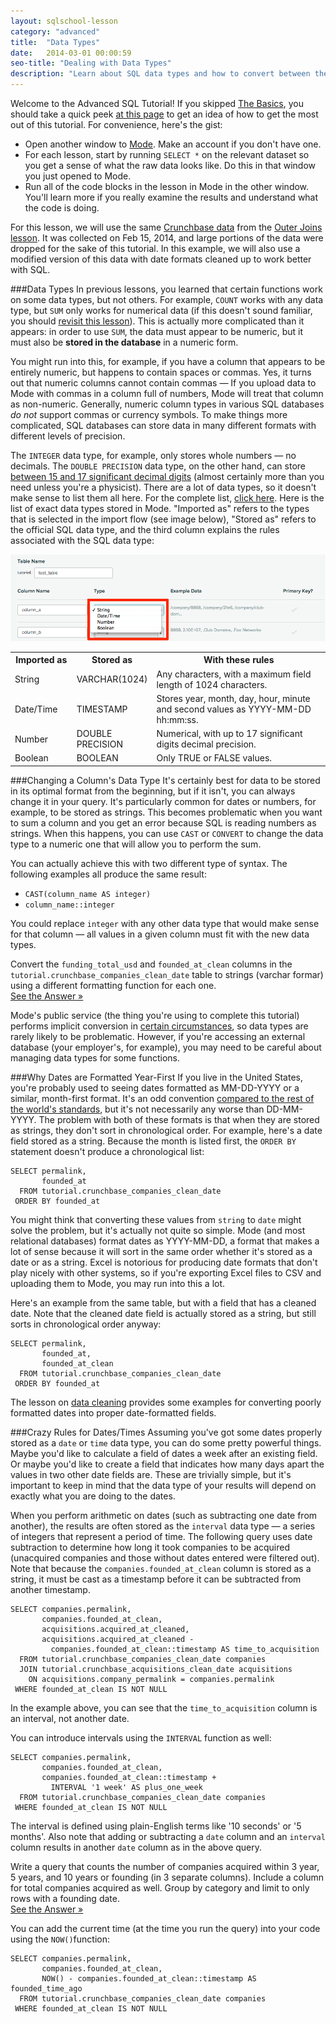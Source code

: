 ```yaml
---
layout: sqlschool-lesson
category: "advanced"
title:  "Data Types"
date:   2014-03-01 00:00:59
seo-title: "Dealing with Data Types"
description: "Learn about SQL data types and how to convert between them with real-world examples. Free, interactive SQL tutorials to develop your data analysis skills."
---
```


Welcome to the Advanced SQL Tutorial! If you skipped [The Basics](/the-basics/basic-concepts), you should take a quick peek [at this page](/the-basics/select-from.html) to get an idea of how to get the most out of this tutorial. For convenience, here's the gist:

* Open another window to [Mode](http://modeanalytics.com). Make an account if you don't have one.
* For each lesson, start by running `SELECT *` on the relevant dataset so you get a sense of what the raw data looks like. Do this in that window you just opened to Mode.
* Run all of the code blocks in the lesson in Mode in the other window. You'll learn more if you really examine the results and understand what the code is doing.

For this lesson, we will use the same [Crunchbase data](http://info.crunchbase.com/about/crunchbase-data-exports/) from the [Outer Joins lesson](/intermediate/outer-joins.html). It was collected on Feb 15, 2014, and large portions of the data were dropped for the sake of this tutorial. In this example, we will also use a modified version of this data with date formats cleaned up to work better with SQL.

###Data Types
In previous lessons, you learned that certain functions work on some data types, but not others. For example, `COUNT` works with any data type, but `SUM` only works for numerical data (if this doesn't sound familiar, you should [revisit this lesson](/intermediate/aggregation-functions.html)). This is actually more complicated than it appears: in order to use `SUM`, the data must appear to be numeric, but it must also be **stored in the database** in a numeric form.

You might run into this, for example, if you have a column that appears to be entirely numeric, but happens to contain spaces or commas. Yes, it turns out that numeric columns cannot contain commas &mdash; If you upload data to Mode with commas in a column full of numbers, Mode will treat that column as non-numeric. Generally, numeric column types in various SQL databases *do not* support commas or currency symbols. To make things more complicated, SQL databases can store data in many different formats with different levels of precision.

The `INTEGER` data type, for example, only stores whole numbers &mdash; no decimals. The `DOUBLE PRECISION` data type, on the other hand, can store [between 15 and 17 significant decimal digits](http://en.wikipedia.org/wiki/Double-precision_floating-point_format) (almost certainly more than you need unless you're a physicist). There are a lot of data types, so it doesn't make sense to list them all here. For the complete list, [click here](http://www.w3schools.com/sql/sql_datatypes_general.asp). Here is the list of exact data types stored in Mode. "Imported as" refers to the types that is selected in the import flow (see image below), "Stored as" refers to the official SQL data type, and the third column explains the rules associated with the SQL data type:

<a href="/images/advanced/import_data_types.png" class="with-caption image-link" alt="{{ page.seo-title }}" title="Mode keeps things simple by only using a few data types. Other databases are likely to have more variety.">
  <img src="/images/advanced/import_data_types.png" />  
</a>

<table>
  <tr>
    <th width="20%">Imported as</th> 
    <th width="20%">Stored as</th>
    <th width="60%" class="right">With these rules</th>
  </tr>
  <tr>
    <td>String</td>
    <td>VARCHAR(1024)</td>
    <td class="right">Any characters, with a maximum field length of 1024 characters.</td>
  </tr>
  <tr>
    <td>Date/Time</td>
    <td>TIMESTAMP</td>
    <td class="right">Stores year, month, day, hour, minute and second values as YYYY-MM-DD hh:mm:ss.</td>
  </tr>
  <tr>
    <td>Number</td>
    <td>DOUBLE PRECISION</td>
    <td class="right">Numerical, with up to 17 significant digits decimal precision.</td>
  </tr>
  <tr>
    <td>Boolean</td>
    <td>BOOLEAN</td>
    <td class="right">Only TRUE or FALSE values.</td>
  </tr>
</table>

###Changing a Column's Data Type
It's certainly best for data to be stored in its optimal format from the beginning, but if it isn't, you can always change it in your query. It's particularly common for dates or numbers, for example, to be stored as strings. This becomes problematic when you want to sum a column and you get an error because SQL is reading numbers as strings. When this happens, you can use `CAST` or `CONVERT` to change the data type to a numeric one that will allow you to perform the sum.

<div id="cast"></div>
You can actually achieve this with two different type of syntax. The following examples all produce the same result:

* `CAST(column_name AS integer)`
* `column_name::integer`

You could replace `integer` with any other data type that would make sense for that column &mdash; all values in a given column must fit with the new data types.

<div class="practice-prob">
  Convert the <code>funding_total_usd</code> and <code>founded_at_clean</code> columns in the <code>tutorial.crunchbase_companies_clean_date</code> table to strings (varchar formar) using a different formatting function for each one.
</div>
<div class="practice-prob-answer">
  <a href="https://modeanalytics.com/tutorial/reports/7387437bcb8c" target="_blank">See the Answer &raquo;</a>
</div>

Mode's public service (the thing you're using to complete this tutorial) performs implicit conversion in [certain circumstances](http://docs.aws.amazon.com/redshift/latest/dg/r_Type_conversion.html), so data types are rarely likely to be problematic. However, if you're accessing an external database (your employer's, for example), you may need to be careful about managing data types for some functions.

<!-- how you can lose data when converting between different data types: viz quickstart p124-->

###Why Dates are Formatted Year-First
If you live in the United States, you're probably used to seeing dates formatted as MM-DD-YYYY or a similar, month-first format. It's an odd convention [compared to the rest of the world's standards](http://www.theguardian.com/news/datablog/2013/dec/16/why-do-americans-write-the-month-before-the-day), but it's not necessarily any worse than DD-MM-YYYY. The problem with both of these formats is that when they are stored as strings, they don't sort in chronological order. For example, here's a date field stored as a string. Because the month is listed first, the `ORDER BY` statement doesn't produce a chronological list:

    SELECT permalink,
           founded_at
      FROM tutorial.crunchbase_companies_clean_date
     ORDER BY founded_at

You might think that converting these values from `string` to `date` might solve the problem, but it's actually not quite so simple. Mode (and most relational databases) format dates as YYYY-MM-DD, a format that makes a lot of sense because it will sort in the same order whether it's stored as a date or as a string. Excel is notorious for producing date formats that don't play nicely with other systems, so if you're exporting Excel files to CSV and uploading them to Mode, you may run into this a lot.

Here's an example from the same table, but with a field that has a cleaned date. Note that the cleaned date field is actually stored as a string, but still sorts in chronological order anyway:

    SELECT permalink,
           founded_at,
           founded_at_clean
      FROM tutorial.crunchbase_companies_clean_date
     ORDER BY founded_at

The lesson on [data cleaning](/advanced/data-cleaning.html) provides some examples for converting poorly formatted dates into proper date-formatted fields.

###Crazy Rules for Dates/Times
Assuming you've got some dates properly stored as a `date` or `time` data type, you can do some pretty powerful things. Maybe you'd like to calculate a field of dates a week after an existing field. Or maybe you'd like to create a field that indicates how many days apart the values in two other date fields are. These are trivially simple, but it's important to keep in mind that the data type of your results will depend on exactly what you are doing to the dates.

When you perform arithmetic on dates (such as subtracting one date from another), the results are often stored as the `interval` data type &mdash; a series of integers that represent a period of time. The following query uses date subtraction to determine how long it took companies to be acquired (unacquired companies and those without dates entered were filtered out). Note that because the `companies.founded_at_clean` column is stored as a string, it must be cast as a timestamp before it can be subtracted from another timestamp.

    SELECT companies.permalink,
           companies.founded_at_clean,
           acquisitions.acquired_at_cleaned,
           acquisitions.acquired_at_cleaned -
             companies.founded_at_clean::timestamp AS time_to_acquisition
      FROM tutorial.crunchbase_companies_clean_date companies
      JOIN tutorial.crunchbase_acquisitions_clean_date acquisitions
        ON acquisitions.company_permalink = companies.permalink
     WHERE founded_at_clean IS NOT NULL

In the example above, you can see that the `time_to_acquisition` column is an interval, not another date.

You can introduce intervals using the `INTERVAL` function as well:

    SELECT companies.permalink,
           companies.founded_at_clean,
           companies.founded_at_clean::timestamp +
             INTERVAL '1 week' AS plus_one_week
      FROM tutorial.crunchbase_companies_clean_date companies
     WHERE founded_at_clean IS NOT NULL

The interval is defined using plain-English terms like '10 seconds' or '5 months'. Also note that adding or subtracting a `date` column and an `interval` column results in another `date` column as in the above query.

<!--
If you're interested in digging deeper into all of the ways you can manipulate dates, this is covered in greater detail [here](/solutions-to-common-problems/working-with-dates-times.html). You can also check out the [Postgres syntax guide](http://www.tutorialspoint.com/postgresql/postgresql_date_time.htm).
-->
<div class="practice-prob">
  Write a query that counts the number of companies acquired within 3 year, 5 years, and 10 years or founding (in 3 separate columns). Include a column for total companies acquired as well. Group by category and limit to only rows with a founding date.
</div>
<div class="practice-prob-answer">
  <a href="https://modeanalytics.com/tutorial/reports/3043c5879728" target="_blank">See the Answer &raquo;</a>
</div>

You can add the current time (at the time you run the query) into your code using the `NOW()`function:

    SELECT companies.permalink,
           companies.founded_at_clean,
           NOW() - companies.founded_at_clean::timestamp AS founded_time_ago
      FROM tutorial.crunchbase_companies_clean_date companies
     WHERE founded_at_clean IS NOT NULL
